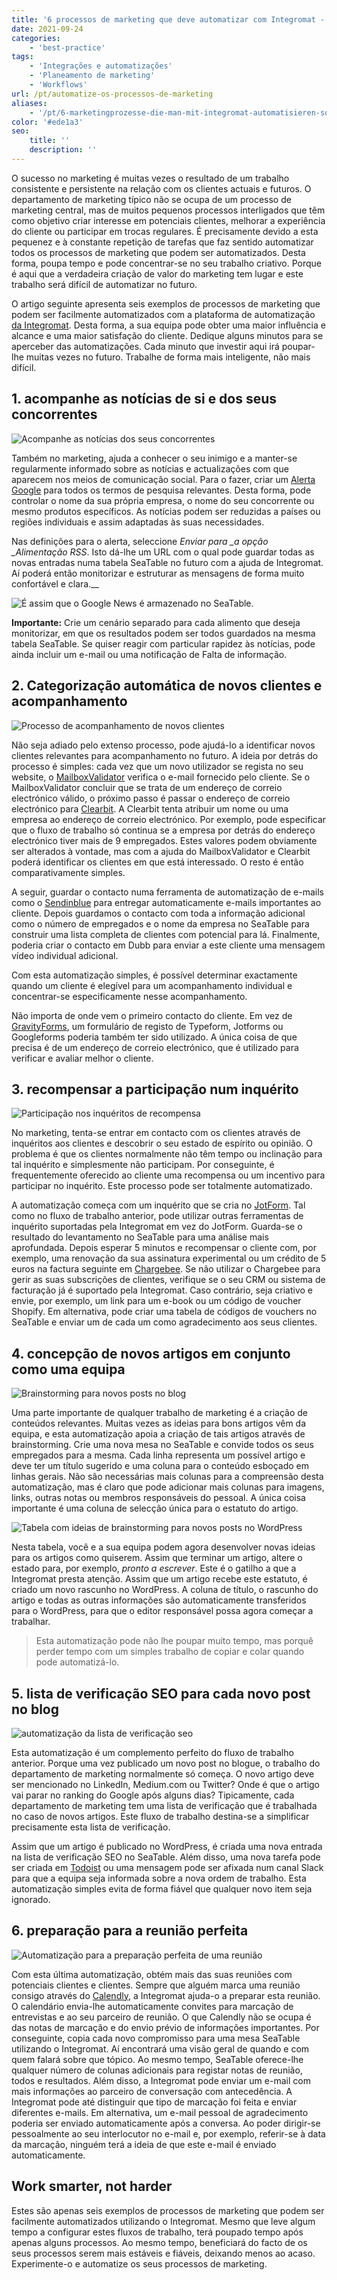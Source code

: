 ```yaml
---
title: '6 processos de marketing que deve automatizar com Integromat - SeaTable'
date: 2021-09-24
categories:
    - 'best-practice'
tags: 
    - 'Integrações e automatizações'
    - 'Planeamento de marketing'
    - 'Workflows'
url: /pt/automatize-os-processos-de-marketing
aliases:
    - '/pt/6-marketingprozesse-die-man-mit-integromat-automatisieren-sollte'
color: '#ede1a3'
seo:
    title: ''
    description: ''
---
```


O sucesso no marketing é muitas vezes o resultado de um trabalho consistente e persistente na relação com os clientes actuais e futuros. O departamento de marketing típico não se ocupa de um processo de marketing central, mas de muitos pequenos processos interligados que têm como objetivo criar interesse em potenciais clientes, melhorar a experiência do cliente ou participar em trocas regulares. É precisamente devido a esta pequenez e à constante repetição de tarefas que faz sentido automatizar todos os processos de marketing que podem ser automatizados. Desta forma, poupa tempo e pode concentrar-se no seu trabalho criativo. Porque é aqui que a verdadeira criação de valor do marketing tem lugar e este trabalho será difícil de automatizar no futuro.

O artigo seguinte apresenta seis exemplos de processos de marketing que podem ser facilmente automatizados com a plataforma de automatização [da Integromat](https://integromat.io/). Desta forma, a sua equipa pode obter uma maior influência e alcance e uma maior satisfação do cliente. Dedique alguns minutos para se aperceber das automatizações. Cada minuto que investir aqui irá poupar-lhe muitas vezes no futuro. Trabalhe de forma mais inteligente, não mais difícil.

## 1\. acompanhe as notícias de si e dos seus concorrentes

![Acompanhe as notícias dos seus concorrentes](monitor-the-news-of-your-competition-711x290.png)

Também no marketing, ajuda a conhecer o seu inimigo e a manter-se regularmente informado sobre as notícias e actualizações com que aparecem nos meios de comunicação social. Para o fazer, criar um [Alerta Google](https://www.google.de/alerts) para todos os termos de pesquisa relevantes. Desta forma, pode controlar o nome da sua própria empresa, o nome do seu concorrente ou mesmo produtos específicos. As notícias podem ser reduzidas a países ou regiões individuais e assim adaptadas às suas necessidades.

Nas definições para o alerta, seleccione _Enviar para \_a opção \_Alimentação RSS_. Isto dá-lhe um URL com o qual pode guardar todas as novas entradas numa tabela SeaTable no futuro com a ajuda de Integromat. Aí poderá então monitorizar e estruturar as mensagens de forma muito confortável e clara.\_\_

![É assim que o Google News é armazenado no SeaTable.](google-news-seatable.png)

**Importante:** Crie um cenário separado para cada alimento que deseja monitorizar, em que os resultados podem ser todos guardados na mesma tabela SeaTable. Se quiser reagir com particular rapidez às notícias, pode ainda incluir um e-mail ou uma notificação de Falta de informação.

## 2\. Categorização automática de novos clientes e acompanhamento

![Processo de acompanhamento de novos clientes](follow-up-on-customers.png)

Não seja adiado pelo extenso processo, pode ajudá-lo a identificar novos clientes relevantes para acompanhamento no futuro. A ideia por detrás do processo é simples: cada vez que um novo utilizador se regista no seu website, o [MailboxValidator](https://www.mailboxvalidator.com/) verifica o e-mail fornecido pelo cliente. Se o MailboxValidator concluir que se trata de um endereço de correio electrónico válido, o próximo passo é passar o endereço de correio electrónico para [Clearbit](https://clearbit.com/). A Clearbit tenta atribuir um nome ou uma empresa ao endereço de correio electrónico. Por exemplo, pode especificar que o fluxo de trabalho só continua se a empresa por detrás do endereço electrónico tiver mais de 9 empregados. Estes valores podem obviamente ser alterados à vontade, mas com a ajuda do MailboxValidator e Clearbit poderá identificar os clientes em que está interessado. O resto é então comparativamente simples.

A seguir, guardar o contacto numa ferramenta de automatização de e-mails como o [Sendinblue](https://de.sendinblue.com/) para entregar automaticamente e-mails importantes ao cliente. Depois guardamos o contacto com toda a informação adicional como o número de empregados e o nome da empresa no SeaTable para construir uma lista completa de clientes com potencial para lá. Finalmente, poderia criar o contacto em Dubb para enviar a este cliente uma mensagem vídeo individual adicional.

Com esta automatização simples, é possível determinar exactamente quando um cliente é elegível para um acompanhamento individual e concentrar-se especificamente nesse acompanhamento.

Não importa de onde vem o primeiro contacto do cliente. Em vez de [GravityForms](https://www.gravityforms.com/), um formulário de registo de Typeform, Jotforms ou Googleforms poderia também ter sido utilizado. A única coisa de que precisa é de um endereço de correio electrónico, que é utilizado para verificar e avaliar melhor o cliente.

## 3\. recompensar a participação num inquérito

![Participação nos inquéritos de recompensa](incentive-for-a-survey.png)

No marketing, tenta-se entrar em contacto com os clientes através de inquéritos aos clientes e descobrir o seu estado de espírito ou opinião. O problema é que os clientes normalmente não têm tempo ou inclinação para tal inquérito e simplesmente não participam. Por conseguinte, é frequentemente oferecido ao cliente uma recompensa ou um incentivo para participar no inquérito. Este processo pode ser totalmente automatizado.

A automatização começa com um inquérito que se cria no [JotForm](https://jotform.com/). Tal como no fluxo de trabalho anterior, pode utilizar outras ferramentas de inquérito suportadas pela Integromat em vez do JotForm. Guarda-se o resultado do levantamento no SeaTable para uma análise mais aprofundada. Depois esperar 5 minutos e recompensar o cliente com, por exemplo, uma renovação da sua assinatura experimental ou um crédito de 5 euros na factura seguinte em [Chargebee](https://www.chargebee.com/). Se não utilizar o Chargebee para gerir as suas subscrições de clientes, verifique se o seu CRM ou sistema de facturação já é suportado pela Integromat. Caso contrário, seja criativo e envie, por exemplo, um link para um e-book ou um código de voucher Shopify. Em alternativa, pode criar uma tabela de códigos de vouchers no SeaTable e enviar um de cada um como agradecimento aos seus clientes.

## 4\. concepção de novos artigos em conjunto como uma equipa

![Brainstorming para novos posts no blog](brainstorm-new-blog-posts-711x317.png)

Uma parte importante de qualquer trabalho de marketing é a criação de conteúdos relevantes. Muitas vezes as ideias para bons artigos vêm da equipa, e esta automatização apoia a criação de tais artigos através de brainstorming. Crie uma nova mesa no SeaTable e convide todos os seus empregados para a mesma. Cada linha representa um possível artigo e deve ter um título sugerido e uma coluna para o conteúdo esboçado em linhas gerais. Não são necessárias mais colunas para a compreensão desta automatização, mas é claro que pode adicionar mais colunas para imagens, links, outras notas ou membros responsáveis do pessoal. A única coisa importante é uma coluna de selecção única para o estatuto do artigo.

![Tabela com ideias de brainstorming para novos posts no WordPress](brainstorming-to-wordpress.png)

Nesta tabela, você e a sua equipa podem agora desenvolver novas ideias para os artigos como quiserem. Assim que terminar um artigo, altere o estado para, por exemplo, _pronto a escrever_. Este é o gatilho a que a Integromat presta atenção. Assim que um artigo recebe este estatuto, é criado um novo rascunho no WordPress. A coluna de título, o rascunho do artigo e todas as outras informações são automaticamente transferidos para o WordPress, para que o editor responsável possa agora começar a trabalhar.

> Esta automatização pode não lhe poupar muito tempo, mas porquê perder tempo com um simples trabalho de copiar e colar quando pode automatizá-lo.

## 5\. lista de verificação SEO para cada novo post no blog

![automatização da lista de verificação seo](seo-checklist-automation-711x234.png)

Esta automatização é um complemento perfeito do fluxo de trabalho anterior. Porque uma vez publicado um novo post no blogue, o trabalho do departamento de marketing normalmente só começa. O novo artigo deve ser mencionado no LinkedIn, Medium.com ou Twitter? Onde é que o artigo vai parar no ranking do Google após alguns dias? Tipicamente, cada departamento de marketing tem uma lista de verificação que é trabalhada no caso de novos artigos. Este fluxo de trabalho destina-se a simplificar precisamente esta lista de verificação.

Assim que um artigo é publicado no WordPress, é criada uma nova entrada na lista de verificação SEO no SeaTable. Além disso, uma nova tarefa pode ser criada em [Todoist](https://todoist.com/) ou uma mensagem pode ser afixada num canal Slack para que a equipa seja informada sobre a nova ordem de trabalho. Esta automatização simples evita de forma fiável que qualquer novo item seja ignorado.

## 6\. preparação para a reunião perfeita

![Automatização para a preparação perfeita de uma reunião](meeting-preparation-711x192.png)

Com esta última automatização, obtém mais das suas reuniões com potenciais clientes e clientes. Sempre que alguém marca uma reunião consigo através do [Calendly](https://calendly.com/), a Integromat ajuda-o a preparar esta reunião. O calendário envia-lhe automaticamente convites para marcação de entrevistas e ao seu parceiro de reunião. O que Calendly não se ocupa é das notas de marcação e do envio prévio de informações importantes. Por conseguinte, copia cada novo compromisso para uma mesa SeaTable utilizando o Integromat. Aí encontrará uma visão geral de quando e com quem falará sobre que tópico. Ao mesmo tempo, SeaTable oferece-lhe qualquer número de colunas adicionais para registar notas de reunião, todos e resultados. Além disso, a Integromat pode enviar um e-mail com mais informações ao parceiro de conversação com antecedência. A Integromat pode até distinguir que tipo de marcação foi feita e enviar diferentes e-mails. Em alternativa, um e-mail pessoal de agradecimento poderia ser enviado automaticamente após a conversa. Ao poder dirigir-se pessoalmente ao seu interlocutor no e-mail e, por exemplo, referir-se à data da marcação, ninguém terá a ideia de que este e-mail é enviado automaticamente.

## Work smarter, not harder

Estes são apenas seis exemplos de processos de marketing que podem ser facilmente automatizados utilizando o Integromat. Mesmo que leve algum tempo a configurar estes fluxos de trabalho, terá poupado tempo após apenas alguns processos. Ao mesmo tempo, beneficiará do facto de os seus processos serem mais estáveis e fiáveis, deixando menos ao acaso. Experimente-o e automatize os seus processos de marketing.
